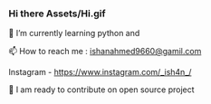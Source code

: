 ### Hi there Assets/Hi.gif 
🌱 I’m currently learning python and 

📫 How to reach me : ishanahmed9660@gamil.com

   Instagram - https://www.instagram.com/_ish4n_/
    
🔭 I am ready to contribute on open source project


<!--
**Ishanahmed07/Ishanahmed07** is a ✨ _special_ ✨ repository because its `README.md` (this file) appears on your GitHub profile.

Here are some ideas to get you started:

- 🔭 I’m currently working on ...
- 🌱 I’m currently learning ...
- 👯 I’m looking to collaborate on ...
- 🤔 I’m looking for help with ...
- 💬 Ask me about ...
- 📫 How to reach me: ...
- 😄 Pronouns: ...
- ⚡ Fun fact: ...
-->
